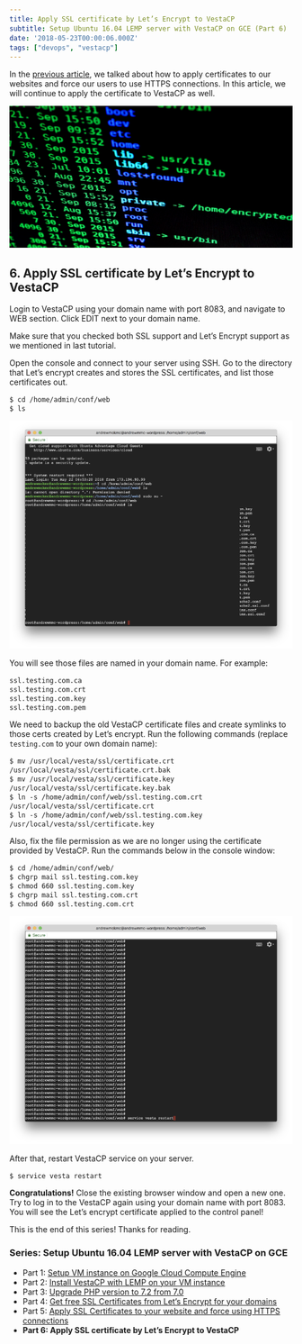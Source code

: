 ```yaml
---
title: Apply SSL certificate by Let’s Encrypt to VestaCP
subtitle: Setup Ubuntu 16.04 LEMP server with VestaCP on GCE (Part 6)
date: '2018-05-23T00:00:06.000Z'
tags: ["devops", "vestacp"]
---
```


In the [previous article](https://medium.com/andrewmmc-io/apply-ssl-certificates-to-your-website-and-force-using-https-connections-37e481f7a29d), we talked about how to apply certificates to our websites and force our users to use HTTPS connections. In this article, we will continue to apply the certificate to VestaCP as well.

![](./image1.png)

## 6. Apply SSL certificate by Let’s Encrypt to VestaCP

Login to VestaCP using your domain name with port 8083, and navigate to WEB section. Click EDIT next to your domain name.

Make sure that you checked both SSL support and Let’s Encrypt support as we mentioned in last tutorial.

Open the console and connect to your server using SSH. Go to the directory that Let’s encrypt creates and stores the SSL certificates, and list those certificates out.

```
$ cd /home/admin/conf/web
$ ls
```

![](./image2.png)

You will see those files are named in your domain name. For example:

```
ssl.testing.com.ca
ssl.testing.com.crt
ssl.testing.com.key
ssl.testing.com.pem
```

We need to backup the old VestaCP certificate files and create symlinks to those certs created by Let’s encrypt. Run the following commands (replace `testing.com` to your own domain name):

```
$ mv /usr/local/vesta/ssl/certificate.crt /usr/local/vesta/ssl/certificate.crt.bak
$ mv /usr/local/vesta/ssl/certificate.key /usr/local/vesta/ssl/certificate.key.bak
$ ln -s /home/admin/conf/web/ssl.testing.com.crt /usr/local/vesta/ssl/certificate.crt
$ ln -s /home/admin/conf/web/ssl.testing.com.key /usr/local/vesta/ssl/certificate.key
```
Also, fix the file permission as we are no longer using the certificate provided by VestaCP. Run the commands below in the console window:

```
$ cd /home/admin/conf/web/
$ chgrp mail ssl.testing.com.key
$ chmod 660 ssl.testing.com.key
$ chgrp mail ssl.testing.com.crt
$ chmod 660 ssl.testing.com.crt
```

![](./image3.png)

After that, restart VestaCP service on your server.

```
$ service vesta restart
```

**Congratulations!** Close the existing browser window and open a new one. Try to log in to the VestaCP again using your domain name with port 8083. You will see the Let’s encrypt certificate applied to the control panel!

This is the end of this series! Thanks for reading.

### Series: Setup Ubuntu 16.04 LEMP server with VestaCP on GCE

* Part 1: [Setup VM instance on Google Cloud Compute Engine](https://medium.com/andrewmmc-io/setup-vm-instance-on-google-cloud-compute-engine-1e7063cfcde6)
* Part 2: [Install VestaCP with LEMP on your VM instance](https://medium.com/andrewmmc-io/install-vestacp-with-lemp-on-your-vm-instance-29dda138bb7d)
* Part 3: [Upgrade PHP version to 7.2 from 7.0](https://medium.com/andrewmmc-io/upgrade-php-version-to-7-2-from-7-0-c005a0926642)
* Part 4: [Get free SSL Certificates from Let’s Encrypt for your domains](https://medium.com/andrewmmc-io/get-free-ssl-certificates-from-lets-encrypt-for-your-domains-64ae9fa5b8d9)
* Part 5: [Apply SSL Certificates to your website and force using HTTPS connections](https://medium.com/andrewmmc-io/apply-ssl-certificates-to-your-website-and-force-using-https-connections-37e481f7a29d)
* **Part 6: Apply SSL certificate by Let’s Encrypt to VestaCP**
